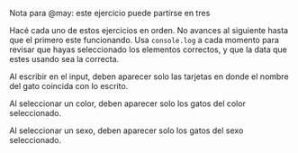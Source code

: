 Nota para @may: este ejercicio puede partirse en tres

Hacé cada uno de estos ejercicios en orden. No avances al siguiente hasta que el primero este funcionando. 
Usa `console.log` a cada momento para revisar que hayas seleccionado los elementos correctos, y que la data que estes usando sea la correcta. 

Al escribir en el input, deben aparecer solo las tarjetas en donde el nombre del gato coincida con lo escrito. 

Al seleccionar un color, deben aparecer solo los gatos del color seleccionado. 

Al seleccionar un sexo, deben aparecer solo los gatos del sexo seleccionado. 